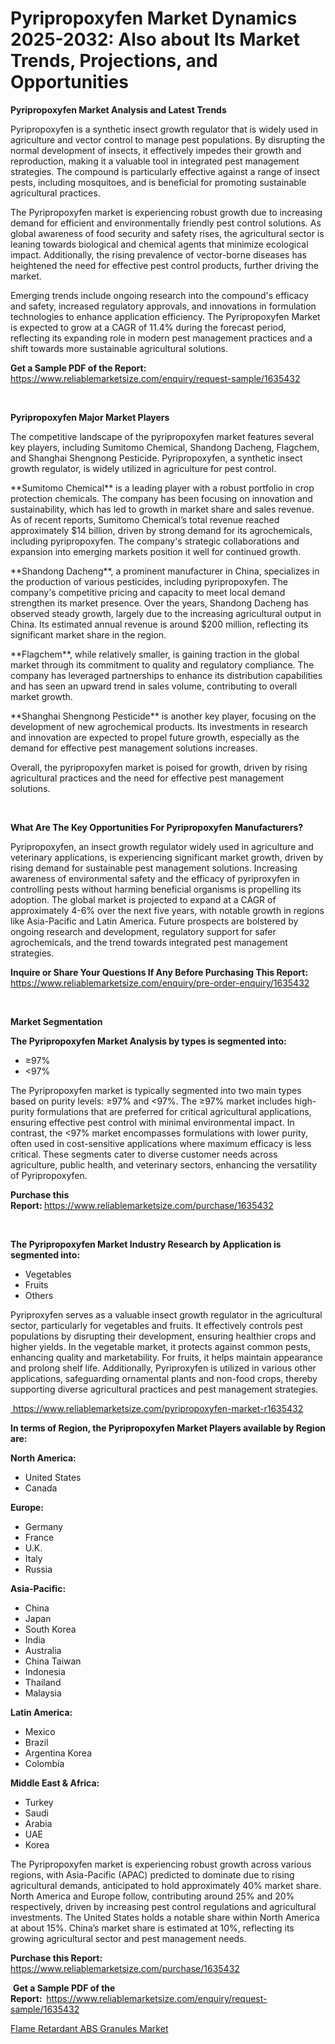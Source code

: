 <p><h1>Pyripropoxyfen Market Dynamics 2025-2032: Also about Its Market Trends, Projections, and Opportunities</h1></p><p><strong>Pyripropoxyfen Market Analysis and Latest Trends</strong></p>
<p><p>Pyripropoxyfen is a synthetic insect growth regulator that is widely used in agriculture and vector control to manage pest populations. By disrupting the normal development of insects, it effectively impedes their growth and reproduction, making it a valuable tool in integrated pest management strategies. The compound is particularly effective against a range of insect pests, including mosquitoes, and is beneficial for promoting sustainable agricultural practices.</p><p>The Pyripropoxyfen market is experiencing robust growth due to increasing demand for efficient and environmentally friendly pest control solutions. As global awareness of food security and safety rises, the agricultural sector is leaning towards biological and chemical agents that minimize ecological impact. Additionally, the rising prevalence of vector-borne diseases has heightened the need for effective pest control products, further driving the market.</p><p>Emerging trends include ongoing research into the compound's efficacy and safety, increased regulatory approvals, and innovations in formulation technologies to enhance application efficiency. The Pyripropoxyfen Market is expected to grow at a CAGR of 11.4% during the forecast period, reflecting its expanding role in modern pest management practices and a shift towards more sustainable agricultural solutions.</p></p>
<p><strong>Get a Sample PDF of the Report:&nbsp;</strong> <a href="https://www.reliablemarketsize.com/enquiry/request-sample/1635432?utm_campaign=2300&utm_medium=2&utm_source=Github&utm_content=ia&utm_term=23032025&utm_id=pyripropoxyfen">https://www.reliablemarketsize.com/enquiry/request-sample/1635432</a></p>
<p>&nbsp;</p>
<p><strong>Pyripropoxyfen Major Market Players</strong></p>
<p><p>The competitive landscape of the pyripropoxyfen market features several key players, including Sumitomo Chemical, Shandong Dacheng, Flagchem, and Shanghai Shengnong Pesticide. Pyripropoxyfen, a synthetic insect growth regulator, is widely utilized in agriculture for pest control.</p><p>**Sumitomo Chemical** is a leading player with a robust portfolio in crop protection chemicals. The company has been focusing on innovation and sustainability, which has led to growth in market share and sales revenue. As of recent reports, Sumitomo Chemical’s total revenue reached approximately $14 billion, driven by strong demand for its agrochemicals, including pyripropoxyfen. The company's strategic collaborations and expansion into emerging markets position it well for continued growth.</p><p>**Shandong Dacheng**, a prominent manufacturer in China, specializes in the production of various pesticides, including pyripropoxyfen. The company's competitive pricing and capacity to meet local demand strengthen its market presence. Over the years, Shandong Dacheng has observed steady growth, largely due to the increasing agricultural output in China. Its estimated annual revenue is around $200 million, reflecting its significant market share in the region.</p><p>**Flagchem**, while relatively smaller, is gaining traction in the global market through its commitment to quality and regulatory compliance. The company has leveraged partnerships to enhance its distribution capabilities and has seen an upward trend in sales volume, contributing to overall market growth.</p><p>**Shanghai Shengnong Pesticide** is another key player, focusing on the development of new agrochemical products. Its investments in research and innovation are expected to propel future growth, especially as the demand for effective pest management solutions increases.</p><p>Overall, the pyripropoxyfen market is poised for growth, driven by rising agricultural practices and the need for effective pest management solutions.</p></p>
<p>&nbsp;</p>
<p><strong>What Are The Key Opportunities For Pyripropoxyfen Manufacturers?</strong></p>
<p><p>Pyripropoxyfen, an insect growth regulator widely used in agriculture and veterinary applications, is experiencing significant market growth, driven by rising demand for sustainable pest management solutions. Increasing awareness of environmental safety and the efficacy of pyriproxyfen in controlling pests without harming beneficial organisms is propelling its adoption. The global market is projected to expand at a CAGR of approximately 4-6% over the next five years, with notable growth in regions like Asia-Pacific and Latin America. Future prospects are bolstered by ongoing research and development, regulatory support for safer agrochemicals, and the trend towards integrated pest management strategies.</p></p>
<p><strong>Inquire or Share Your Questions If Any Before Purchasing This Report:</strong> <a href="https://www.reliablemarketsize.com/enquiry/pre-order-enquiry/1635432?utm_campaign=2300&utm_medium=2&utm_source=Github&utm_content=ia&utm_term=23032025&utm_id=pyripropoxyfen">https://www.reliablemarketsize.com/enquiry/pre-order-enquiry/1635432</a></p>
<p>&nbsp;</p>
<p><strong>Market Segmentation</strong></p>
<p><strong>The Pyripropoxyfen Market Analysis by types is segmented into:</strong></p>
<p><ul><li>≥97%</li><li><97%</li></ul></p>
<p><p>The Pyripropoxyfen market is typically segmented into two main types based on purity levels: ≥97% and <97%. The ≥97% market includes high-purity formulations that are preferred for critical agricultural applications, ensuring effective pest control with minimal environmental impact. In contrast, the <97% market encompasses formulations with lower purity, often used in cost-sensitive applications where maximum efficacy is less critical. These segments cater to diverse customer needs across agriculture, public health, and veterinary sectors, enhancing the versatility of Pyripropoxyfen.</p></p>
<p><strong>Purchase this Report:&nbsp;</strong><a href="https://www.reliablemarketsize.com/purchase/1635432?utm_campaign=2300&utm_medium=2&utm_source=Github&utm_content=ia&utm_term=23032025&utm_id=pyripropoxyfen">https://www.reliablemarketsize.com/purchase/1635432</a></p>
<p>&nbsp;</p>
<p><strong>The Pyripropoxyfen Market Industry Research by Application is segmented into:</strong></p>
<p><ul><li>Vegetables</li><li>Fruits</li><li>Others</li></ul></p>
<p><p>Pyriproxyfen serves as a valuable insect growth regulator in the agricultural sector, particularly for vegetables and fruits. It effectively controls pest populations by disrupting their development, ensuring healthier crops and higher yields. In the vegetable market, it protects against common pests, enhancing quality and marketability. For fruits, it helps maintain appearance and prolong shelf life. Additionally, Pyriproxyfen is utilized in various other applications, safeguarding ornamental plants and non-food crops, thereby supporting diverse agricultural practices and pest management strategies.</p></p>
<p><a href="https://www.reliablemarketsize.com/pyripropoxyfen-market-r1635432?utm_campaign=2300&utm_medium=2&utm_source=Github&utm_content=ia&utm_term=23032025&utm_id=pyripropoxyfen">&nbsp;https://www.reliablemarketsize.com/pyripropoxyfen-market-r1635432</a></p>
<p><strong>In terms of Region, the Pyripropoxyfen Market Players available by Region are:</strong></p>
<p>
    <p> <strong> North America: </strong>
        <ul>
            <li>United States</li>
            <li>Canada</li>
        </ul>
        </p> 
    <p> <strong> Europe: </strong>
        <ul>
            <li>Germany</li>
            <li>France</li>
            <li>U.K.</li>
            <li>Italy</li>
            <li>Russia</li>
        </ul>
        </p> 
    <p> <strong> Asia-Pacific: </strong>
        <ul>
            <li>China</li>
            <li>Japan</li>
            <li>South Korea</li>
            <li>India</li>
            <li>Australia</li>
            <li>China Taiwan</li>
            <li>Indonesia</li>
            <li>Thailand</li>
            <li>Malaysia</li>
        </ul>
        </p> 
    <p> <strong> Latin America: </strong>
        <ul>
            <li>Mexico</li>
            <li>Brazil</li>
            <li>Argentina Korea</li>
            <li>Colombia</li>
        </ul>
        </p> 
    <p> <strong> Middle East & Africa: </strong>
        <ul>
            <li>Turkey</li>
            <li>Saudi</li>
            <li>Arabia</li>
            <li>UAE</li>
            <li>Korea</li>
        </ul>
    </p>
    </p>
<p><p>The Pyripropoxyfen market is experiencing robust growth across various regions, with Asia-Pacific (APAC) predicted to dominate due to rising agricultural demands, anticipated to hold approximately 40% market share. North America and Europe follow, contributing around 25% and 20% respectively, driven by increasing pest control regulations and agricultural investments. The United States holds a notable share within North America at about 15%. China’s market share is estimated at 10%, reflecting its growing agricultural sector and pest management needs.</p></p>
<p><strong>Purchase this Report: </strong><a href="https://www.reliablemarketsize.com/purchase/1635432?utm_campaign=2300&utm_medium=2&utm_source=Github&utm_content=ia&utm_term=23032025&utm_id=pyripropoxyfen">https://www.reliablemarketsize.com/purchase/1635432</a></p>
<p>&nbsp;<strong>Get a Sample PDF of the Report:&nbsp;&nbsp;</strong><a href="https://www.reliablemarketsize.com/enquiry/request-sample/1635432?utm_campaign=2300&utm_medium=2&utm_source=Github&utm_content=ia&utm_term=23032025&utm_id=pyripropoxyfen">https://www.reliablemarketsize.com/enquiry/request-sample/1635432</a></p>
<p><strong></strong></p>
<p><p><a href="https://github.com/ParvinKhatun77/Market-Research-Report-List-2/blob/main/flame-retardant-abs-granules-market.md?utm_campaign=2300&utm_medium=2&utm_source=Github&utm_content=ia&utm_term=23032025&utm_id=pyripropoxyfen">Flame Retardant ABS Granules Market</a></p></p>